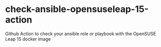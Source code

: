 # check-ansible-opensuseleap-15-action
Github Action to check your ansible role or playbook with the OpenSUSE Leap 15 docker image

